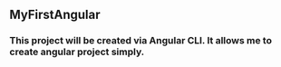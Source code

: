 ## MyFirstAngular

### This project will be created via Angular CLI. It allows me to create angular project simply.
